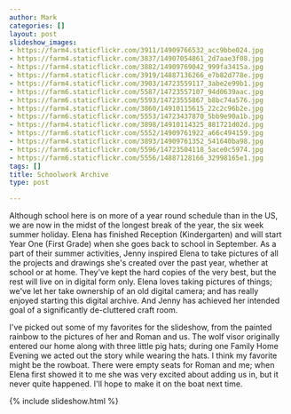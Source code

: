 ```yaml
---
author: Mark
categories: []
layout: post
slideshow_images:
- https://farm4.staticflickr.com/3911/14909766532_acc9bbe024.jpg
- https://farm4.staticflickr.com/3837/14907054861_2d7aae3f08.jpg
- https://farm4.staticflickr.com/3882/14909769042_999fa3415a.jpg
- https://farm4.staticflickr.com/3919/14887136266_e7b82d778e.jpg
- https://farm4.staticflickr.com/3903/14723559117_3abe2e99b1.jpg
- https://farm6.staticflickr.com/5587/14723557107_94d0639aac.jpg
- https://farm6.staticflickr.com/5593/14723555867_b8bc74a576.jpg
- https://farm4.staticflickr.com/3860/14910115615_22c2c96b2e.jpg
- https://farm6.staticflickr.com/5553/14723437870_5bb9e90a1b.jpg
- https://farm4.staticflickr.com/3898/14910114325_881721d02d.jpg
- https://farm6.staticflickr.com/5552/14909761922_a66c494159.jpg
- https://farm4.staticflickr.com/3893/14909761352_541640ba98.jpg
- https://farm6.staticflickr.com/5596/14723504118_5ace0c5974.jpg
- https://farm6.staticflickr.com/5556/14887128166_32998165e1.jpg
tags: []
title: Schoolwork Archive
type: post

---
```


Although school here is on more of a year round schedule than in the US, we are now in the midst of the longest break of the year, the six week summer holiday.  Elena has finished Reception (Kindergarten) and will start Year One (First Grade) when she goes back to school in September.  As a part of their summer activities, Jenny inspired Elena to take pictures of all the projects and drawings she's created over the past year, whether at school or at home.  They've kept the hard copies of the very best, but the rest will live on in digital form only.  Elena loves taking pictures of things; we've let her take ownership of an old digital camera; and has really enjoyed starting this digital archive.  And Jenny has achieved her intended goal of a significantly de-cluttered craft room.  

I've picked out some of my favorites for the slideshow, from the painted rainbow to the pictures of her and Roman and us.  The wolf visor originally entered our home along with three little pig hats; during one Family Home Evening we acted out the story while wearing the hats.  I think my favorite might be the rowboat.  There were empty seats for Roman and me; when Elena first showed it to me she was very excited about adding us in, but it never quite happened.  I'll hope to make it on the boat next time.

{% include slideshow.html %}